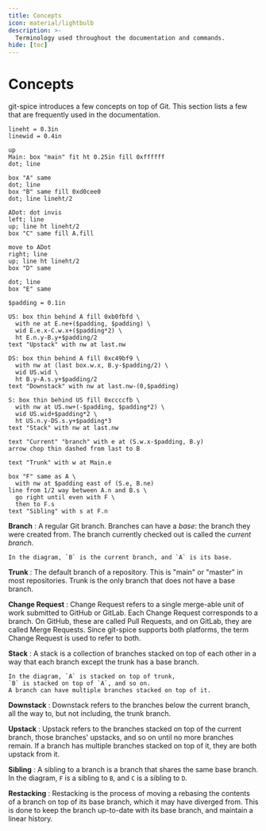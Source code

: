 ```yaml
---
title: Concepts
icon: material/lightbulb
description: >-
  Terminology used throughout the documentation and commands.
hide: [toc]
---
```


# Concepts

git-spice introduces a few concepts on top of Git.
This section lists a few that are frequently used in the documentation.

```pikchr float="right"
lineht = 0.3in
linewid = 0.4in

up
Main: box "main" fit ht 0.25in fill 0xffffff
dot; line

box "A" same
dot; line
box "B" same fill 0xd0cee0
dot; line lineht/2

ADot: dot invis
left; line
up; line ht lineht/2
box "C" same fill A.fill

move to ADot
right; line
up; line ht lineht/2
box "D" same

dot; line
box "E" same

$padding = 0.1in

US: box thin behind A fill 0xb0fbfd \
  with ne at E.ne+($padding, $padding) \
  wid E.e.x-C.w.x+($padding*2) \
  ht E.n.y-B.y+$padding/2
text "Upstack" with nw at last.nw

DS: box thin behind A fill 0xc49bf9 \
  with nw at (last box.w.x, B.y-$padding/2) \
  wid US.wid \
  ht B.y-A.s.y+$padding/2
text "Downstack" with nw at last.nw-(0,$padding)

S: box thin behind US fill 0xccccfb \
  with nw at US.nw+(-$padding, $padding*2) \
  wid US.wid+$padding*2 \
  ht US.n.y-DS.s.y+$padding*3
text "Stack" with nw at last.nw

text "Current" "branch" with e at (S.w.x-$padding, B.y)
arrow chop thin dashed from last to B

text "Trunk" with w at Main.e

box "F" same as A \
  with nw at $padding east of (S.e, B.ne)
line from 1/2 way between A.n and B.s \
  go right until even with F \
  then to F.s
text "Sibling" with s at F.n
```

**Branch**
:   A regular Git branch.
    Branches can have a *base*: the branch they were created from.
    The branch currently checked out is called the *current branch*.

    In the diagram, `B` is the current branch, and `A` is its base.

**Trunk**
:   The default branch of a repository.
    This is "main" or "master" in most repositories.
    Trunk is the only branch that does not have a base branch.

**Change Request**
:   Change Request refers to a single merge-able unit of work
    submitted to GitHub or GitLab.
    Each Change Request corresponds to a branch.
    On GitHub, these are called Pull Requests,
    and on GitLab, they are called Merge Requests.
    Since git-spice supports both platforms,
    the term Change Request is used to refer to both.

**Stack**
:   A stack is a collection of branches stacked on top of each other
    in a way that each branch except the trunk has a base branch.

    In the diagram, `A` is stacked on top of trunk,
    `B` is stacked on top of `A`, and so on.
    A branch can have multiple branches stacked on top of it.

**Downstack**
:   Downstack refers to the branches below the current branch,
    all the way to, but not including, the trunk branch.

**Upstack**
:   Upstack refers to the branches stacked on top of the current branch,
    those branches' upstacks, and so on until no more branches remain.
    If a branch has multiple branches stacked on top of it,
    they are both upstack from it.

**Sibling**
:   A sibling to a branch is a branch that shares the same base branch.
    In the diagram, `F` is a sibling to `B`, and `C` is a sibling to `D`.


**Restacking**
:   Restacking is the process of moving a rebasing the contents of a branch
    on top of its base branch, which it may have diverged from.
    This is done to keep the branch up-to-date with its base branch,
    and maintain a linear history.
